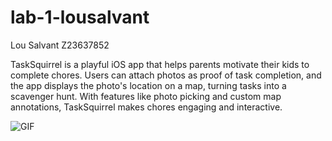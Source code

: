 # lab-1-lousalvant

Lou Salvant
Z23637852

TaskSquirrel is a playful iOS app that helps parents motivate their kids to complete chores. Users can attach photos as proof of task completion, and the app displays the photo's location on a map, turning tasks into a scavenger hunt. With features like photo picking and custom map annotations, TaskSquirrel makes chores engaging and interactive.

![GIF](https://media4.giphy.com/media/v1.Y2lkPTc5MGI3NjExaHBxbGw4b2tqY21lNHN4amF0aTJ0YTlpbzEwNHd2bjg2bjdjN2k2NiZlcD12MV9pbnRlcm5hbF9naWZfYnlfaWQmY3Q9Zw/x67XG8f28EDDtnlYe1/giphy.gif)
